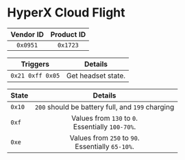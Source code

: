 # HyperX Cloud Flight 


  
| Vendor ID | Product ID |
| :---: | :---: |
| `0x0951` | `0x1723` |

| Triggers | Details |
| :---: | :---: |
| `0x21 0xff 0x05` | Get headset state. | 
 
| <b>State</b> | <b>Details</b> |
| :--- | :---: |
| `0x10` | `200` should be battery full, and `199` charging |
| `0xf` | Values from `130` to `0`.<br/>Essentially `100-70%`. |
| `0xe` | Values from `250` to `90`.<br/>Essentially `65-10%`. |
